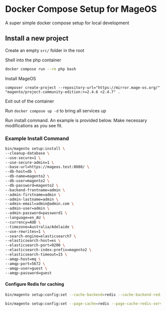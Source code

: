 # Docker Compose Setup for MageOS
A super simple docker compose setup for local development

## Install a new project
Create an empty `src/` folder in the root

Shell into the php container
```bash
docker compose run --rm php bash
```

Install MageOS
```
composer create-project --repository-url="https://mirror.mage-os.org/" "magento/project-community-edition:>=2.4.6 <2.4.7" .
```

Exit out of the container

Run `docker compose up -d` to bring all services up

Run install command. An example is provided below. Make necessary modifications as you see fit.

### Example Install Command
```bash
bin/magento setup:install \
--cleanup-database \
--use-secure=1 \
--use-secure-admin=1 \
--base-url=https://mageos.test:8080/ \
--db-host=db \
--db-name=magento2 \
--db-user=magento2 \
--db-password=magento2 \
--backend-frontname=admin \
--admin-firstname=admin \
--admin-lastname=admin \
--admin-email=admin@admin.com \
--admin-user=admin \
--admin-password=password1 \
--language=en_AU \
--currency=AUD \
--timezone=Australia/Adelaide \
--use-rewrites=1 \
--search-engine=elasticsearch7 \
--elasticsearch-host=es \
--elasticsearch-port=9200 \
--elasticsearch-index-prefix=magento2 \
--elasticsearch-timeout=15 \
--amqp-host=mq \
--amqp-port=5672 \
--amqp-user=guest \
--amqp-password=guest
```

#### Configure Redis for caching

```bash
bin/magento setup:config:set --cache-backend=redis --cache-backend-redis-server=redis --cache-backend-redis-db=0
```

```bash
bin/magento setup:config:set --page-cache=redis --page-cache-redis-server=redis --page-cache-redis-db=1
```
